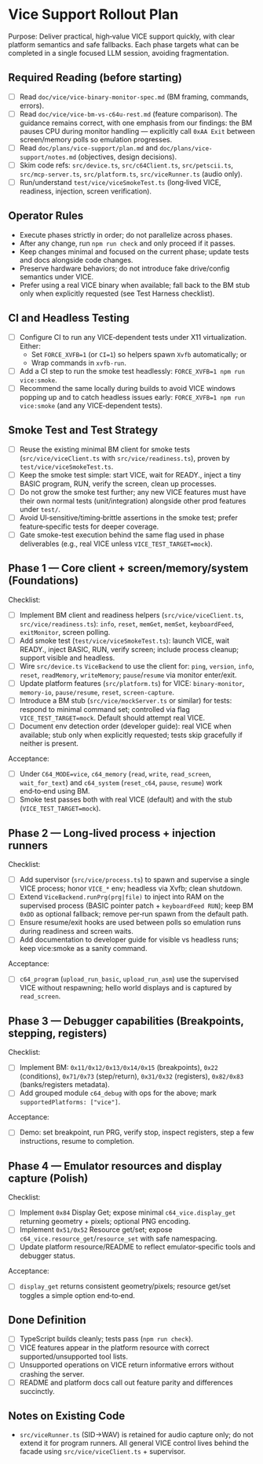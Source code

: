 # Vice Support Rollout Plan

Purpose: Deliver practical, high‑value VICE support quickly, with clear platform semantics and safe fallbacks. Each phase targets what can be completed in a single focused LLM session, avoiding fragmentation.

## Required Reading (before starting)

- [ ] Read `doc/vice/vice-binary-monitor-spec.md` (BM framing, commands, errors).
- [ ] Read `doc/vice/vice-bm-vs-c64u-rest.md` (feature comparison). The guidance remains correct, with one emphasis from our findings: the BM pauses CPU during monitor handling — explicitly call `0xAA Exit` between screen/memory polls so emulation progresses.
- [ ] Read `doc/plans/vice-support/plan.md` and `doc/plans/vice-support/notes.md` (objectives, design decisions).
- [ ] Skim code refs: `src/device.ts`, `src/c64Client.ts`, `src/petscii.ts`, `src/mcp-server.ts`, `src/platform.ts`, `src/viceRunner.ts` (audio only).
- [ ] Run/understand `test/vice/viceSmokeTest.ts` (long‑lived VICE, readiness, injection, screen verification).

## Operator Rules

- Execute phases strictly in order; do not parallelize across phases.
- After any change, run `npm run check` and only proceed if it passes.
- Keep changes minimal and focused on the current phase; update tests and docs alongside code changes.
- Preserve hardware behaviors; do not introduce fake drive/config semantics under VICE.
- Prefer using a real VICE binary when available; fall back to the BM stub only when explicitly requested (see Test Harness checklist).

## CI and Headless Testing

- [ ] Configure CI to run any VICE‑dependent tests under X11 virtualization. Either:
  - Set `FORCE_XVFB=1` (or `CI=1`) so helpers spawn `Xvfb` automatically; or
  - Wrap commands in `xvfb-run`.
- [ ] Add a CI step to run the smoke test headlessly: `FORCE_XVFB=1 npm run vice:smoke`.
- [ ] Recommend the same locally during builds to avoid VICE windows popping up and to catch headless issues early: `FORCE_XVFB=1 npm run vice:smoke` (and any VICE‑dependent tests).

## Smoke Test and Test Strategy

- [ ] Reuse the existing minimal BM client for smoke tests (`src/vice/viceClient.ts` with `src/vice/readiness.ts`), proven by `test/vice/viceSmokeTest.ts`.
- [ ] Keep the smoke test simple: start VICE, wait for READY., inject a tiny BASIC program, RUN, verify the screen, clean up processes.
- [ ] Do not grow the smoke test further; any new VICE features must have their own normal tests (unit/integration) alongside other prod features under `test/`.
- [ ] Avoid UI‑sensitive/timing‑brittle assertions in the smoke test; prefer feature‑specific tests for deeper coverage.
- [ ] Gate smoke-test execution behind the same flag used in phase deliverables (e.g., real VICE unless `VICE_TEST_TARGET=mock`).

## Phase 1 — Core client + screen/memory/system (Foundations)

Checklist:

- [ ] Implement BM client and readiness helpers (`src/vice/viceClient.ts`, `src/vice/readiness.ts`): `info`, `reset`, `memGet`, `memSet`, `keyboardFeed`, `exitMonitor`, screen polling.
- [ ] Add smoke test (`test/vice/viceSmokeTest.ts`): launch VICE, wait READY., inject BASIC, RUN, verify screen; include process cleanup; support visible and headless.
- [ ] Wire `src/device.ts` `ViceBackend` to use the client for: `ping`, `version`, `info`, `reset`, `readMemory`, `writeMemory`; `pause`/`resume` via monitor enter/exit.
- [ ] Update platform features (`src/platform.ts`) for VICE: `binary-monitor`, `memory-io`, `pause/resume`, `reset`, `screen-capture`.
- [ ] Introduce a BM stub (`src/vice/mockServer.ts` or similar) for tests: respond to minimal command set; controlled via flag `VICE_TEST_TARGET=mock`. Default should attempt real VICE.
- [ ] Document env detection order (developer guide): real VICE when available; stub only when explicitly requested; tests skip gracefully if neither is present.

Acceptance:

- [ ] Under `C64_MODE=vice`, `c64_memory` (`read`, `write`, `read_screen`, `wait_for_text`) and `c64_system` (`reset_c64`, `pause`, `resume`) work end‑to‑end using BM.
- [ ] Smoke test passes both with real VICE (default) and with the stub (`VICE_TEST_TARGET=mock`).

## Phase 2 — Long‑lived process + injection runners

Checklist:

- [ ] Add supervisor (`src/vice/process.ts`) to spawn and supervise a single VICE process; honor `VICE_*` env; headless via Xvfb; clean shutdown.
- [ ] Extend `ViceBackend.runPrg(prg|file)` to inject into RAM on the supervised process (BASIC pointer patch + `keyboardFeed RUN`); keep BM `0xDD` as optional fallback; remove per‑run spawn from the default path.
- [ ] Ensure resume/exit hooks are used between polls so emulation runs during readiness and screen waits.
- [ ] Add documentation to developer guide for visible vs headless runs; keep vice:smoke as a sanity command.

Acceptance:

- [ ] `c64_program` (`upload_run_basic`, `upload_run_asm`) use the supervised VICE without respawning; hello world displays and is captured by `read_screen`.

## Phase 3 — Debugger capabilities (Breakpoints, stepping, registers)

Checklist:

- [ ] Implement BM: `0x11/0x12/0x13/0x14/0x15` (breakpoints), `0x22` (conditions), `0x71/0x73` (step/return), `0x31/0x32` (registers), `0x82/0x83` (banks/registers metadata).
- [ ] Add grouped module `c64_debug` with ops for the above; mark `supportedPlatforms: ["vice"]`.

Acceptance:

- [ ] Demo: set breakpoint, run PRG, verify stop, inspect registers, step a few instructions, resume to completion.

## Phase 4 — Emulator resources and display capture (Polish)

Checklist:

- [ ] Implement `0x84` Display Get; expose minimal `c64_vice.display_get` returning geometry + pixels; optional PNG encoding.
- [ ] Implement `0x51/0x52` Resource get/set; expose `c64_vice.resource_get`/`resource_set` with safe namespacing.
- [ ] Update platform resource/README to reflect emulator‑specific tools and debugger status.

Acceptance:

- [ ] `display_get` returns consistent geometry/pixels; resource get/set toggles a simple option end‑to‑end.

## Done Definition

- [ ] TypeScript builds cleanly; tests pass (`npm run check`).
- [ ] VICE features appear in the platform resource with correct supported/unsupported tool lists.
- [ ] Unsupported operations on VICE return informative errors without crashing the server.
- [ ] README and platform docs call out feature parity and differences succinctly.

## Notes on Existing Code

- `src/viceRunner.ts` (SID→WAV) is retained for audio capture only; do not extend it for program runners. All general VICE control lives behind the facade using `src/vice/viceClient.ts` + supervisor.
